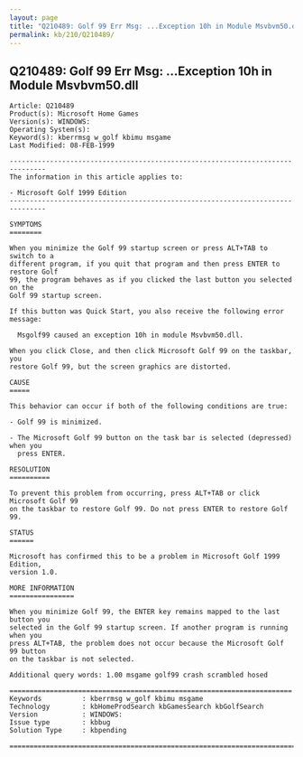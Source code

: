 ```yaml
---
layout: page
title: "Q210489: Golf 99 Err Msg: ...Exception 10h in Module Msvbvm50.dll"
permalink: kb/210/Q210489/
---
```


## Q210489: Golf 99 Err Msg: ...Exception 10h in Module Msvbvm50.dll

	Article: Q210489
	Product(s): Microsoft Home Games
	Version(s): WINDOWS:
	Operating System(s): 
	Keyword(s): kberrmsg w_golf kbimu msgame
	Last Modified: 08-FEB-1999
	
	-------------------------------------------------------------------------------
	The information in this article applies to:
	
	- Microsoft Golf 1999 Edition 
	-------------------------------------------------------------------------------
	
	SYMPTOMS
	========
	
	When you minimize the Golf 99 startup screen or press ALT+TAB to switch to a
	different program, if you quit that program and then press ENTER to restore Golf
	99, the program behaves as if you clicked the last button you selected on the
	Golf 99 startup screen.
	
	If this button was Quick Start, you also receive the following error message:
	
	  Msgolf99 caused an exception 10h in module Msvbvm50.dll.
	
	When you click Close, and then click Microsoft Golf 99 on the taskbar, you
	restore Golf 99, but the screen graphics are distorted.
	
	CAUSE
	=====
	
	This behavior can occur if both of the following conditions are true:
	
	- Golf 99 is minimized.
	
	- The Microsoft Golf 99 button on the task bar is selected (depressed) when you
	  press ENTER.
	
	RESOLUTION
	==========
	
	To prevent this problem from occurring, press ALT+TAB or click Microsoft Golf 99
	on the taskbar to restore Golf 99. Do not press ENTER to restore Golf 99.
	
	STATUS
	======
	
	Microsoft has confirmed this to be a problem in Microsoft Golf 1999 Edition,
	version 1.0.
	
	MORE INFORMATION
	================
	
	When you minimize Golf 99, the ENTER key remains mapped to the last button you
	selected in the Golf 99 startup screen. If another program is running when you
	press ALT+TAB, the problem does not occur because the Microsoft Golf 99 button
	on the taskbar is not selected.
	
	Additional query words: 1.00 msgame golf99 crash scrambled hosed
	
	======================================================================
	Keywords          : kberrmsg w_golf kbimu msgame 
	Technology        : kbHomeProdSearch kbGamesSearch kbGolfSearch
	Version           : WINDOWS:
	Issue type        : kbbug
	Solution Type     : kbpending
	
	=============================================================================
	

